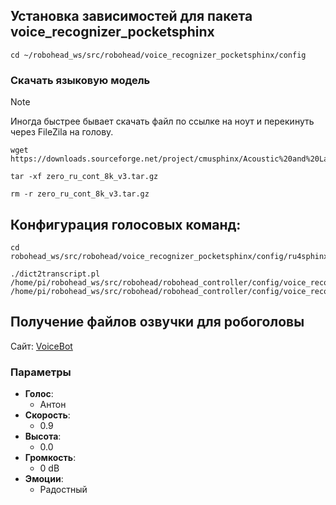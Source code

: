 ## Установка зависимостей для пакета voice_recognizer_pocketsphinx

```
cd ~/robohead_ws/src/robohead/voice_recognizer_pocketsphinx/config
```

### Скачать языковую модель

> [!NOTE]
> Иногда быстрее бывает скачать файл по ссылке на ноут и перекинуть через FileZila на голову.

```
wget https://downloads.sourceforge.net/project/cmusphinx/Acoustic%20and%20Language%20Models/Russian/zero_ru_cont_8k_v3.tar.gz

tar -xf zero_ru_cont_8k_v3.tar.gz

rm -r zero_ru_cont_8k_v3.tar.gz
```

## Конфигурация голосовых команд:

```
cd robohead_ws/src/robohead/voice_recognizer_pocketsphinx/config/ru4sphinx/text2dict/

./dict2transcript.pl /home/pi/robohead_ws/src/robohead/robohead_controller/config/voice_recognizer_pocketsphinx/dictionary.txt /home/pi/robohead_ws/src/robohead/robohead_controller/config/voice_recognizer_pocketsphinx/dictionary.dict
```

## Получение файлов озвучки для робоголовы

Сайт: [VoiceBot](https://voicebot.su/)

### Параметры 

- **Голос**:
  - Антон
- **Скорость**:
  - 0.9
- **Высота**:
  - 0.0
- **Громкость**:
  - 0 dB
- **Эмоции**:
  - Радостный
